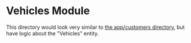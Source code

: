 # Vehicles Module

This directory would look very similar to [the app/customers directory](../customers), but have logic about the "Vehicles" entity.
